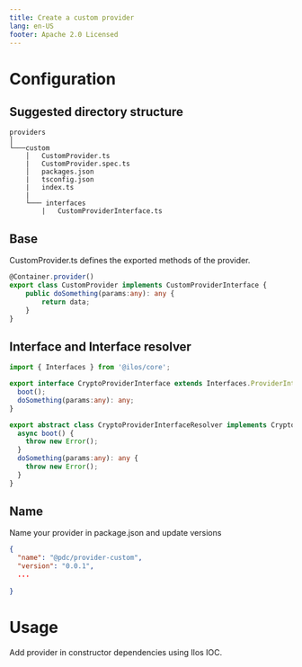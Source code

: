 ```yaml
---
title: Create a custom provider
lang: en-US
footer: Apache 2.0 Licensed
---
```


# Configuration

## Suggested directory structure


```
providers
│
└───custom
    │   CustomProvider.ts
    |   CustomProvider.spec.ts
    │   packages.json
    |   tsconfig.json
    |   index.ts
    |
    └─── interfaces
        |   CustomProviderInterface.ts
```


## Base 

CustomProvider.ts defines the exported methods of the provider. 

```ts 
@Container.provider()
export class CustomProvider implements CustomProviderInterface {
    public doSomething(params:any): any {
        return data;
    }
}
```


## Interface and Interface resolver


```ts 
import { Interfaces } from '@ilos/core';

export interface CryptoProviderInterface extends Interfaces.ProviderInterface{
  boot();
  doSomething(params:any): any;
}

export abstract class CryptoProviderInterfaceResolver implements CryptoProviderInterface{
  async boot() {
    throw new Error();
  }
  doSomething(params:any): any {
    throw new Error();  
  }
}
```

## Name

Name your provider in package.json and update versions 

```json
{
  "name": "@pdc/provider-custom",
  "version": "0.0.1",
  ...
  
}
```

# Usage

Add provider in constructor dependencies using Ilos IOC. 


